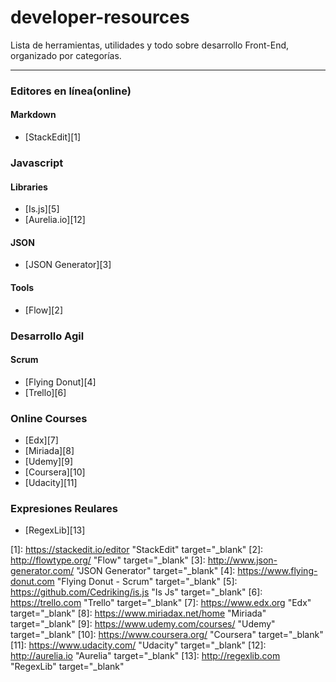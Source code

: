 **developer-resources**
==============
Lista de herramientas, utilidades y todo sobre desarrollo Front-End, organizado por categorías.

----------

### **Editores en línea(online)**

#### **Markdown**
* [StackEdit][1]

### **Javascript**

#### **Libraries**
* [Is.js][5]
* [Aurelia.io][12]

#### **JSON**
* [JSON Generator][3]

#### **Tools**
* [Flow][2]

### **Desarrollo Agil**

#### **Scrum**
* [Flying Donut][4]
* [Trello][6]

### **Online Courses**

* [Edx][7]
* [Miriada][8]
* [Udemy][9]
* [Coursera][10]
* [Udacity][11]

### **Expresiones Reulares**
* [RegexLib][13]

[1]: https://stackedit.io/editor "StackEdit" target="_blank"
[2]: http://flowtype.org/ "Flow" target="_blank"
[3]: http://www.json-generator.com/ "JSON Generator" target="_blank"
[4]: https://www.flying-donut.com "Flying Donut - Scrum" target="_blank"
[5]: https://github.com/Cedriking/is.js "Is Js" target="_blank"
[6]: https://trello.com "Trello" target="_blank"
[7]: https://www.edx.org "Edx" target="_blank"
[8]: https://www.miriadax.net/home "Miriada" target="_blank"
[9]: https://www.udemy.com/courses/ "Udemy" target="_blank"
[10]: https://www.coursera.org/ "Coursera" target="_blank"
[11]: https://www.udacity.com/ "Udacity" target="_blank"
[12]: http://aurelia.io "Aurelia" target="_blank"
[13]: http://regexlib.com "RegexLib" target="_blank"
